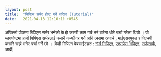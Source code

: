 ```yaml
---
layout: post
title:  "भिपिएस सर्भर होष्ट गर्ने तरिका (Tutorial)"
date:   2021-04-13 12:10:10 +0545
---
```


अघिल्लो पोष्टमा भिपिएस सर्भर भनेको के हो कसरी काम गर्छ भन्ने बारेमा थोरै चर्चा गरेका थियौ । यो ब्लगपोष्टमा हामी भिपिएस सर्भरलाई कसरी कन्फीगर गर्ने अनि त्यसमा अपाचे , माईएसक्युवल र पिएचपी कसरि राख्ने भनेर चर्चा गर्ने छौ । 
|केही भिपिएन वेबसाईटहरु : [नोर्ड भिपिएन](https://nordvpn.com/), [एक्सप्रेस भिपिएन](https://www.expressvpn.com/), [सर्फसार्क](https://surfshark.com/), आदी|
